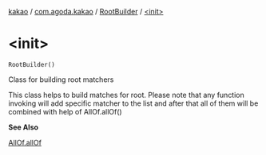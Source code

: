 [kakao](../../index.md) / [com.agoda.kakao](../index.md) / [RootBuilder](index.md) / [&lt;init&gt;](.)

# &lt;init&gt;

`RootBuilder()`

Class for building root matchers

This class helps to build matches for root.
Please note that any function invoking will add specific matcher to the list
and after that all of them will be combined with help of AllOf.allOf()

**See Also**

[AllOf.allOf](#)

